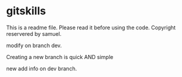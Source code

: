 # gitskills

This is a readme file. Please read it before using the code.
Copyright reservered by samuel.

modify on branch dev.

Creating a new branch is quick AND simple

new add info on dev branch.
